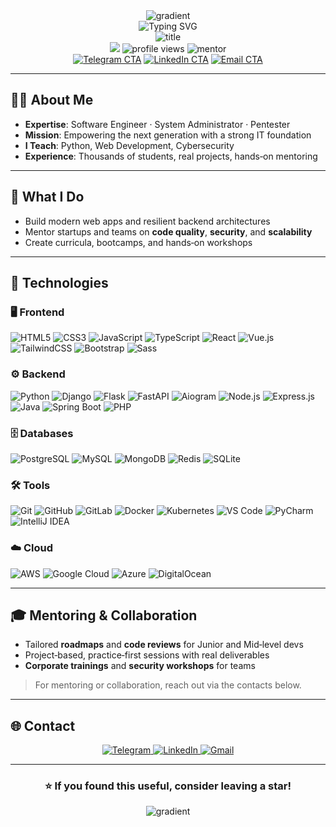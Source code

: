 <!-- Hero Banner -->
<div align="center">
  <img src="https://capsule-render.vercel.app/api?type=rect&color=0:00C4FF,100:7A00FF&height=2" alt="gradient" />
  <br/>
  <img src="https://readme-typing-svg.demolab.com?font=Fira+Code&size=28&pause=1200&duration=2500&color=00C4FF&center=true&vCenter=true&width=900&lines=Hello%2C+I'm+Nodir+%F0%9F%91%8B;IT+Mentor+%C2%B7+Senior+Software+Engineer;Security-minded+Backend+%26+AI+Bots+Developer;Building+with+Python%2C+Django%2C+FastAPI%2C+Aiogram" alt="Typing SVG" />
  <br/>
  <img src="https://capsule-render.vercel.app/api?type=soft&color=0:00C4FF,100:7A00FF&height=90&text=Software%20Engineer%20%7C%20System%20Administrator%20%7C%20Pentester&fontColor=ffffff&fontAlignY=45&fontSize=24&animation=twinkling" alt="title" />
</div>

<div align="center">
  <a href="https://github.com/NodirOdilov"><img src="https://img.shields.io/badge/Follow-@NodirOdilov-00C4FF?style=for-the-badge&logo=github&logoColor=white" /></a>
  <img src="https://komarev.com/ghpvc/?username=NodirOdilov&color=00C4FF&style=for-the-badge" alt="profile views" />
  <img src="https://img.shields.io/badge/Mentor-Available-7A00FF?style=for-the-badge" alt="mentor" />
  <br/>
  <a href="https://t.me/NodirOdilov"><img src="https://img.shields.io/badge/Chat%20on-Telegram-2CA5E0?style=for-the-badge&logo=telegram&logoColor=white" alt="Telegram CTA" /></a>
  <a href="https://www.linkedin.com/in/odilov-nodir"><img src="https://img.shields.io/badge/Connect-LinkedIn-0A66C2?style=for-the-badge&logo=linkedin&logoColor=white" alt="LinkedIn CTA" /></a>
  <a href="mailto:tuproqqalam@gmail.com"><img src="https://img.shields.io/badge/Email-Get%20in%20touch-D14836?style=for-the-badge&logo=gmail&logoColor=white" alt="Email CTA" /></a>
</div>

---

## 🧑‍💻 About Me

- **Expertise**: Software Engineer · System Administrator · Pentester  
- **Mission**: Empowering the next generation with a strong IT foundation  
- **I Teach**: Python, Web Development, Cybersecurity  
- **Experience**: Thousands of students, real projects, hands‑on mentoring  

---

## 🚀 What I Do

- Build modern web apps and resilient backend architectures
- Mentor startups and teams on **code quality**, **security**, and **scalability**
- Create curricula, bootcamps, and hands‑on workshops

---

## 🧩 Technologies

### 🖥️ Frontend
![HTML5](https://img.shields.io/badge/HTML5-E34F26?style=for-the-badge&logo=html5&logoColor=white)
![CSS3](https://img.shields.io/badge/CSS3-1572B6?style=for-the-badge&logo=css3&logoColor=white)
![JavaScript](https://img.shields.io/badge/JavaScript-F7DF1E?style=for-the-badge&logo=javascript&logoColor=black)
![TypeScript](https://img.shields.io/badge/TypeScript-007ACC?style=for-the-badge&logo=typescript&logoColor=white)
![React](https://img.shields.io/badge/React-20232A?style=for-the-badge&logo=react&logoColor=61DAFB)
![Vue.js](https://img.shields.io/badge/Vue.js-35495E?style=for-the-badge&logo=vuedotjs&logoColor=4FC08D)
![TailwindCSS](https://img.shields.io/badge/Tailwind-38B2AC?style=for-the-badge&logo=tailwind-css&logoColor=white)
![Bootstrap](https://img.shields.io/badge/Bootstrap-563D7C?style=for-the-badge&logo=bootstrap&logoColor=white)
![Sass](https://img.shields.io/badge/Sass-CC6699?style=for-the-badge&logo=sass&logoColor=white)

### ⚙️ Backend
![Python](https://img.shields.io/badge/Python-3776AB?style=for-the-badge&logo=python&logoColor=white)
![Django](https://img.shields.io/badge/Django-092E20?style=for-the-badge&logo=django&logoColor=white)
![Flask](https://img.shields.io/badge/Flask-000000?style=for-the-badge&logo=flask&logoColor=white)
![FastAPI](https://img.shields.io/badge/FastAPI-009688?style=for-the-badge&logo=fastapi&logoColor=white)
![Aiogram](https://img.shields.io/badge/Aiogram-2CA5E0?style=for-the-badge&logo=telegram&logoColor=white)
![Node.js](https://img.shields.io/badge/Node.js-43853D?style=for-the-badge&logo=node.js&logoColor=white)
![Express.js](https://img.shields.io/badge/Express.js-404D59?style=for-the-badge)
![Java](https://img.shields.io/badge/Java-ED8B00?style=for-the-badge&logo=java&logoColor=white)
![Spring Boot](https://img.shields.io/badge/Spring_Boot-6DB33F?style=for-the-badge&logo=spring-boot)
![PHP](https://img.shields.io/badge/PHP-777BB4?style=for-the-badge&logo=php&logoColor=white)

### 🗄️ Databases
![PostgreSQL](https://img.shields.io/badge/PostgreSQL-316192?style=for-the-badge&logo=postgresql&logoColor=white)
![MySQL](https://img.shields.io/badge/MySQL-00000F?style=for-the-badge&logo=mysql&logoColor=white)
![MongoDB](https://img.shields.io/badge/MongoDB-4EA94B?style=for-the-badge&logo=mongodb&logoColor=white)
![Redis](https://img.shields.io/badge/Redis-DC382D?style=for-the-badge&logo=redis&logoColor=white)
![SQLite](https://img.shields.io/badge/SQLite-07405E?style=for-the-badge&logo=sqlite&logoColor=white)

### 🛠️ Tools
![Git](https://img.shields.io/badge/Git-F05032?style=for-the-badge&logo=git&logoColor=white)
![GitHub](https://img.shields.io/badge/GitHub-100000?style=for-the-badge&logo=github&logoColor=white)
![GitLab](https://img.shields.io/badge/GitLab-330F63?style=for-the-badge&logo=gitlab&logoColor=white)
![Docker](https://img.shields.io/badge/Docker-2496ED?style=for-the-badge&logo=docker&logoColor=white)
![Kubernetes](https://img.shields.io/badge/Kubernetes-326ce5?style=for-the-badge&logo=kubernetes&logoColor=white)
![VS Code](https://img.shields.io/badge/VS_Code-0078D4?style=for-the-badge&logo=visual%20studio%20code&logoColor=white)
![PyCharm](https://img.shields.io/badge/PyCharm-21D789?style=for-the-badge&logo=pycharm&logoColor=black)
![IntelliJ IDEA](https://img.shields.io/badge/IntelliJIDEA-000000.svg?style=for-the-badge&logo=intellij-idea&logoColor=white)

### ☁️ Cloud
![AWS](https://img.shields.io/badge/AWS-%23FF9900.svg?style=for-the-badge&logo=amazon-aws&logoColor=white)
![Google Cloud](https://img.shields.io/badge/GoogleCloud-%234285F4.svg?style=for-the-badge&logo=google-cloud&logoColor=white)
![Azure](https://img.shields.io/badge/Azure-%230072C6.svg?style=for-the-badge&logo=microsoftazure&logoColor=white)
![DigitalOcean](https://img.shields.io/badge/DigitalOcean-%230167ff.svg?style=for-the-badge&logo=digitalOcean&logoColor=white)

---

 

## 🎓 Mentoring & Collaboration

- Tailored **roadmaps** and **code reviews** for Junior and Mid‑level devs
- Project‑based, practice‑first sessions with real deliverables
- **Corporate trainings** and **security workshops** for teams

> For mentoring or collaboration, reach out via the contacts below.

---

## 🌐 Contact

<div align="center">
  <a href="https://t.me/NodirOdilov">
    <img src="https://img.shields.io/badge/Telegram-2CA5E0?style=for-the-badge&logo=telegram&logoColor=white" alt="Telegram"/>
  </a>
  <a href="https://www.linkedin.com/in/odilov-nodir">
    <img src="https://img.shields.io/badge/LinkedIn-0077B5?style=for-the-badge&logo=linkedin&logoColor=white" alt="LinkedIn"/>
  </a>
  <a href="mailto:tuproqqalam@gmail.com">
    <img src="https://img.shields.io/badge/Gmail-D14836?style=for-the-badge&logo=gmail&logoColor=white" alt="Gmail"/>
  </a>
</div>

---

<div align="center">
  <h3>⭐ If you found this useful, consider leaving a star!</h3>
  <img src="https://capsule-render.vercel.app/api?type=rect&color=0:7A00FF,100:00C4FF&height=2" alt="gradient" />
</div>
